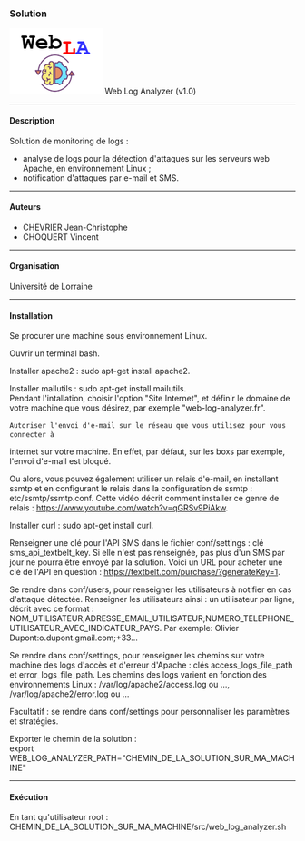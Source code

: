 ### Solution
![Icone Web LOg Analyzer](doc/web_log_analyzer.png)  Web Log Analyzer (v1.0)


---------------------------------------------------------------------------------------------
#### Description
Solution de monitoring de logs :
- analyse de logs pour la détection d'attaques sur les serveurs web Apache, en 
  environnement Linux ;
- notification d'attaques par e-mail et SMS.


---------------------------------------------------------------------------------------------
#### Auteurs
- CHEVRIER Jean-Christophe
- CHOQUERT Vincent


---------------------------------------------------------------------------------------------
#### Organisation
Université de Lorraine


---------------------------------------------------------------------------------------------
#### Installation

Se procurer une machine sous environnement Linux.

Ouvrir un terminal bash.

Installer apache2 : sudo apt-get install apache2.

Installer mailutils : sudo apt-get install mailutils.
 <br> Pendant l'intallation, choisir l'option "Site Internet", et définir le domaine
 de votre machine que vous désirez, par exemple "web-log-analyzer.fr".

 	Autoriser l'envoi d'e-mail sur le réseau que vous utilisez pour vous connecter à 
  internet sur votre machine. 
  En effet, par défaut, sur les boxs par exemple, l'envoi d'e-mail est bloqué.

  Ou alors, vous pouvez également utiliser un relais d'e-mail, en installant ssmtp et
  en configurant le relais dans la configuration de ssmtp : etc/ssmtp/ssmtp.conf.
  Cette vidéo décrit comment installer ce genre de relais :
  https://www.youtube.com/watch?v=qGRSv9PiAkw.

Installer curl : sudo apt-get install curl.

Renseigner une clé pour l'API SMS dans le fichier conf/settings : clé sms_api_textbelt_key. 
Si elle n'est pas renseignée, pas plus d'un SMS par jour ne pourra être envoyé par la solution.
Voici un URL pour acheter une clé de l'API en question : 
https://textbelt.com/purchase/?generateKey=1. 

Se rendre dans conf/users, pour renseigner les utilisateurs à notifier en cas d'attaque détectée.
Renseigner les utilisateurs ainsi : un utilisateur par ligne, décrit avec ce format :
NOM_UTILISATEUR;ADRESSE_EMAIL_UTILISATEUR;NUMERO_TELEPHONE_UTILISATEUR_AVEC_INDICATEUR_PAYS.
Par exemple: Olivier Dupont:o.dupont.gmail.com;+33...

Se rendre dans conf/settings, pour renseigner les chemins sur votre machine des logs d'accès et 
d'erreur d'Apache : clés access_logs_file_path et error_logs_file_path. Les chemins des logs
varient en fonction des environnements Linux : /var/log/apache2/access.log ou ...,  
/var/log/apache2/error.log ou ...

Facultatif : se rendre dans conf/settings pour personnaliser les paramètres et stratégies.

Exporter le chemin de la solution :
<br>export WEB_LOG_ANALYZER_PATH="CHEMIN_DE_LA_SOLUTION_SUR_MA_MACHINE"


----------------------------------------------------------------------------------------------
#### Exécution
En tant qu'utilisateur root :
<br>CHEMIN_DE_LA_SOLUTION_SUR_MA_MACHINE/src/web_log_analyzer.sh
